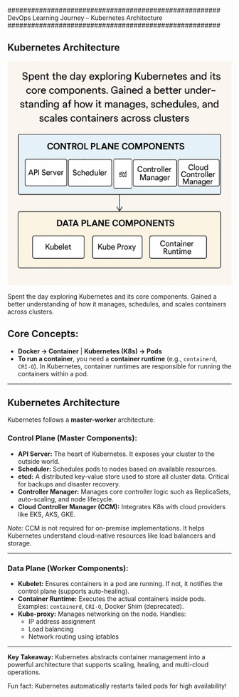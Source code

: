 
######################################################
DevOps Learning Journey – Kubernetes Architecture
######################################################
## Kubernetes Architecture
![Kubernetes Architecture](Simple%20Kubernetes%20Architecture.png)

Spent the day exploring Kubernetes and its core components.
Gained a better understanding of how it manages, schedules, and scales containers across clusters.


##  Core Concepts:
- **Docker → Container** | **Kubernetes (K8s) → Pods**
- **To run a container**, you need a **container runtime** (e.g., `containerd`, `CRI-O`).
In Kubernetes, container runtimes are responsible for running the containers within a pod.

---

##  Kubernetes Architecture

Kubernetes follows a **master-worker** architecture:

###  Control Plane (Master Components):
- **API Server:** The heart of Kubernetes. It exposes your cluster to the outside world.
- **Scheduler:** Schedules pods to nodes based on available resources.
- **etcd:** A distributed key-value store used to store all cluster data. Critical for backups and disaster recovery.
- **Controller Manager:** Manages core controller logic such as ReplicaSets, auto-scaling, and node lifecycle.
- **Cloud Controller Manager (CCM):** Integrates K8s with cloud providers like EKS, AKS, GKE.

 *Note:* CCM is not required for on-premise implementations. It helps Kubernetes understand cloud-native resources like load balancers and storage.

---

###  Data Plane (Worker Components):
- **Kubelet:** Ensures containers in a pod are running. If not, it notifies the control plane (supports auto-healing).
- **Container Runtime:** Executes the actual containers inside pods. Examples: `containerd`, `CRI-O`, Docker Shim (deprecated).
- **Kube-proxy:** Manages networking on the node. Handles:
  - IP address assignment
  - Load balancing
  - Network routing using iptables

---

 **Key Takeaway:** Kubernetes abstracts container management into a powerful architecture that supports scaling, healing, and multi-cloud operations.

 Fun fact: Kubernetes automatically restarts failed pods for high availability!


